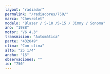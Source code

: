 ```yaml
---
layout: "radiador"
permalink: "/radiadores/750/"
marca: "Chevrolet"
modelo: "Blazer / S-10 /S-15 / Jimmy / Sonoma"
ano: "1988"
motor: "V6 4.3"
transmision: "Automática"
parte: "432049"
clima: "Con clima"
alto: "25 1/4"
ancho: "15"
observaciones: ""
id: "750"
---
```


